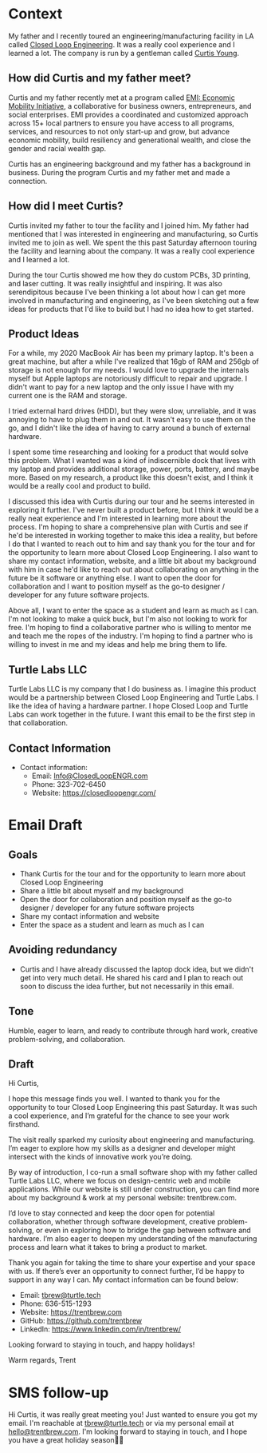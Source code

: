 # Context

My father and I recently toured an engineering/manufacturing facility in LA called [Closed Loop Engineering](https://closedloopengr.com/). It was a really cool experience and I learned a lot. The company is run by a gentleman called [Curtis Young](@/people/curtis-young).

## How did Curtis and my father meet?

Curtis and my father recently met at a program called [EMI: Economic Mobility Initiative](https://www.lacountyemi.com/), a collaborative for business owners, entrepreneurs, and social enterprises. EMI provides a coordinated and customized approach across 15+ local partners to ensure you have access to all programs, services, and resources to not only start-up and grow, but advance economic mobility, build resiliency and generational wealth, and close the gender and racial wealth gap.

Curtis has an engineering background and my father has a background in business. During the program Curtis and my father met and made a connection.

## How did I meet Curtis?

Curtis invited my father to tour the facility and I joined him. My father had mentioned that I was interested in engineering and manufacturing, so Curtis invited me to join as well. We spent the this past Saturday afternoon touring the facility and learning about the company. It was a really cool experience and I learned a lot.

During the tour Curtis showed me how they do custom PCBs, 3D printing, and laser cutting. It was really insightful and inspiring. It was also serendipitous because I've been thinking a lot about how I can get more involved in manufacturing and engineering, as I've been sketching out a few ideas for products that I'd like to build but I had no idea how to get started.

## Product Ideas

For a while, my 2020 MacBook Air has been my primary laptop. It's been a great machine, but after a while I've realized that 16gb of RAM and 256gb of storage is not enough for my needs. I would love to upgrade the internals myself but Apple laptops are notoriously difficult to repair and upgrade. I didn't want to pay for a new laptop and the only issue I have with my current one is the RAM and storage.

I tried external hard drives (HDD), but they were slow, unreliable, and it was annoying to have to plug them in and out. It wasn't easy to use them on the go, and I didn't like the idea of having to carry around a bunch of external hardware.

I spent some time researching and looking for a product that would solve this problem. What I wanted was a kind of indiscernible dock that lives with my laptop and provides additional storage, power, ports, battery, and maybe more. Based on my research, a product like this doesn't exist, and I think it would be a really cool and product to build.

I discussed this idea with Curtis during our tour and he seems interested in exploring it further. I've never built a product before, but I think it would be a really neat experience and I'm interested in learning more about the process. I'm hoping to share a comprehensive plan with Curtis and see if he'd be interested in working together to make this idea a reality, but before I do that I wanted to reach out to him and say thank you for the tour and for the opportunity to learn more about Closed Loop Engineering. I also want to share my contact information, website, and a little bit about my background with him in case he'd like to reach out about collaborating on anything in the future be it software or anything else. I want to open the door for collaboration and I want to position myself as the go-to designer / developer for any future software projects.

Above all, I want to enter the space as a student and learn as much as I can. I'm not looking to make a quick buck, but I'm also not looking to work for free. I'm hoping to find a collaborative partner who is willing to mentor me and teach me the ropes of the industry. I'm hoping to find a partner who is willing to invest in me and my ideas and help me bring them to life.

## Turtle Labs LLC

Turtle Labs LLC is my company that I do business as. I imagine this product would be a partnership between Closed Loop Engineering and Turtle Labs. I like the idea of having a hardware partner. I hope Closed Loop and Turtle Labs can work together in the future. I want this email to be the first step in that collaboration.

## Contact Information

- Contact information:
  - Email: Info@ClosedLoopENGR.com
  - Phone: 323-702-6450
  - Website: https://closedloopengr.com/

# Email Draft

## Goals

- Thank Curtis for the tour and for the opportunity to learn more about Closed Loop Engineering
- Share a little bit about myself and my background
- Open the door for collaboration and position myself as the go-to designer / developer for any future software projects
- Share my contact information and website
- Enter the space as a student and learn as much as I can

## Avoiding redundancy

- Curtis and I have already discussed the laptop dock idea, but we didn't get into very much detail. He shared his card and I plan to reach out soon to discuss the idea further, but not necessarily in this email.

## Tone

Humble, eager to learn, and ready to contribute through hard work, creative problem-solving, and collaboration.

## Draft

Hi Curtis,

I hope this message finds you well. I wanted to thank you for the opportunity to tour Closed Loop Engineering this past Saturday. It was such a cool experience, and I’m grateful for the chance to see your work firsthand.

The visit really sparked my curiosity about engineering and manufacturing. I’m eager to explore how my skills as a designer and developer might intersect with the kinds of innovative work you’re doing.

By way of introduction, I co-run a small software shop with my father called Turtle Labs LLC, where we focus on design-centric web and mobile applications. While our website is still under construction, you can find more about my background & work at my personal website: trentbrew.com.

I’d love to stay connected and keep the door open for potential collaboration, whether through software development, creative problem-solving, or even in exploring how to bridge the gap between software and hardware. I’m also eager to deepen my understanding of the manufacturing process and learn what it takes to bring a product to market.

Thank you again for taking the time to share your expertise and your space with us. If there’s ever an opportunity to connect further, I’d be happy to support in any way I can. My contact information can be found below:

- Email: tbrew@turtle.tech
- Phone: 636-515-1293
- Website: https://trentbrew.com
- GitHub: https://github.com/trentbrew
- LinkedIn: https://www.linkedin.com/in/trentbrew/

Looking forward to staying in touch, and happy holidays!

Warm regards,
Trent

# SMS follow-up

Hi Curtis, it was really great meeting you! Just wanted to ensure you got my email. I'm reachable at tbrew@turtle.tech or via my personal email at hello@trentbrew.com. I'm looking forward to staying in touch, and I hope you have a great holiday season🙏🏾
